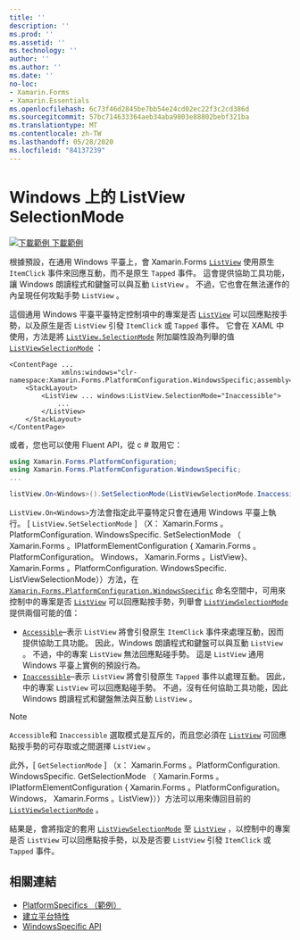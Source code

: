 ```yaml
---
title: ''
description: ''
ms.prod: ''
ms.assetid: ''
ms.technology: ''
author: ''
ms.author: ''
ms.date: ''
no-loc:
- Xamarin.Forms
- Xamarin.Essentials
ms.openlocfilehash: 6c73f46d2845be7bb54e24cd02ec22f3c2cd386d
ms.sourcegitcommit: 57bc714633364aeb34aba9803e88802bebf321ba
ms.translationtype: MT
ms.contentlocale: zh-TW
ms.lasthandoff: 05/28/2020
ms.locfileid: "84137239"
---
```

# <a name="listview-selectionmode-on-windows"></a>Windows 上的 ListView SelectionMode

[![下載範例 ](~/media/shared/download.png) 下載範例](https://docs.microsoft.com/samples/xamarin/xamarin-forms-samples/userinterface-platformspecifics)

根據預設，在通用 Windows 平臺上，會 Xamarin.Forms [`ListView`](xref:Xamarin.Forms.ListView) 使用原生 `ItemClick` 事件來回應互動，而不是原生 `Tapped` 事件。 這會提供協助工具功能，讓 Windows 朗讀程式和鍵盤可以與互動 `ListView` 。 不過，它也會在無法運作的內呈現任何攻點手勢 `ListView` 。

這個通用 Windows 平臺平臺特定控制項中的專案是否 [`ListView`](xref:Xamarin.Forms.ListView) 可以回應點按手勢，以及原生是否 `ListView` 引發 `ItemClick` 或 `Tapped` 事件。 它會在 XAML 中使用，方法是將 [`ListView.SelectionMode`](xref:Xamarin.Forms.PlatformConfiguration.WindowsSpecific.ListView.SelectionModeProperty) 附加屬性設為列舉的值 [`ListViewSelectionMode`](xref:Xamarin.Forms.PlatformConfiguration.WindowsSpecific.ListViewSelectionMode) ：

```xaml
<ContentPage ...
             xmlns:windows="clr-namespace:Xamarin.Forms.PlatformConfiguration.WindowsSpecific;assembly=Xamarin.Forms.Core">
    <StackLayout>
        <ListView ... windows:ListView.SelectionMode="Inaccessible">
            ...
        </ListView>
    </StackLayout>
</ContentPage>
```

或者，您也可以使用 Fluent API，從 c # 取用它：

```csharp
using Xamarin.Forms.PlatformConfiguration;
using Xamarin.Forms.PlatformConfiguration.WindowsSpecific;
...

listView.On<Windows>().SetSelectionMode(ListViewSelectionMode.Inaccessible);
```

`ListView.On<Windows>`方法會指定此平臺特定只會在通用 Windows 平臺上執行。 [ `ListView.SetSelectionMode` ] （X： Xamarin.Forms 。PlatformConfiguration. WindowsSpecific. SetSelectionMode （ Xamarin.Forms 。IPlatformElementConfiguration { Xamarin.Forms 。PlatformConfiguration。 Windows， Xamarin.Forms 。ListView}、 Xamarin.Forms 。PlatformConfiguration. WindowsSpecific. ListViewSelectionMode））方法，在 [`Xamarin.Forms.PlatformConfiguration.WindowsSpecific`](xref:Xamarin.Forms.PlatformConfiguration.WindowsSpecific) 命名空間中，可用來控制中的專案是否 [`ListView`](xref:Xamarin.Forms.ListView) 可以回應點按手勢，列舉會 [`ListViewSelectionMode`](xref:Xamarin.Forms.PlatformConfiguration.WindowsSpecific.ListViewSelectionMode) 提供兩個可能的值：

- [`Accessible`](xref:Xamarin.Forms.PlatformConfiguration.WindowsSpecific.ListViewSelectionMode.Accessible)–表示 `ListView` 將會引發原生 `ItemClick` 事件來處理互動，因而提供協助工具功能。 因此，Windows 朗讀程式和鍵盤可以與互動 `ListView` 。 不過，中的專案 `ListView` 無法回應點碰手勢。 這是 `ListView` 通用 Windows 平臺上實例的預設行為。
- [`Inaccessible`](xref:Xamarin.Forms.PlatformConfiguration.WindowsSpecific.ListViewSelectionMode.Inaccessible)–表示 `ListView` 將會引發原生 `Tapped` 事件以處理互動。 因此，中的專案 `ListView` 可以回應點碰手勢。 不過，沒有任何協助工具功能，因此 Windows 朗讀程式和鍵盤無法與互動 `ListView` 。

> [!NOTE]
> `Accessible`和 `Inaccessible` 選取模式是互斥的，而且您必須在 [`ListView`](xref:Xamarin.Forms.ListView) 可回應點按手勢的可存取或之間選擇 `ListView` 。

此外，[ `GetSelectionMode` ] （x： Xamarin.Forms 。PlatformConfiguration. WindowsSpecific. GetSelectionMode （ Xamarin.Forms 。IPlatformElementConfiguration { Xamarin.Forms 。PlatformConfiguration。 Windows， Xamarin.Forms 。ListView}））方法可以用來傳回目前的 [`ListViewSelectionMode`](xref:Xamarin.Forms.PlatformConfiguration.WindowsSpecific.ListViewSelectionMode) 。

結果是，會將指定的套用 [`ListViewSelectionMode`](xref:Xamarin.Forms.PlatformConfiguration.WindowsSpecific.ListViewSelectionMode) 至 [`ListView`](xref:Xamarin.Forms.ListView) ，以控制中的專案是否 `ListView` 可以回應點按手勢，以及是否要 `ListView` 引發 `ItemClick` 或 `Tapped` 事件。

## <a name="related-links"></a>相關連結

- [PlatformSpecifics （範例）](https://docs.microsoft.com/samples/xamarin/xamarin-forms-samples/userinterface-platformspecifics)
- [建立平台特性](~/xamarin-forms/platform/platform-specifics/index.md#creating-platform-specifics)
- [WindowsSpecific API](xref:Xamarin.Forms.PlatformConfiguration.WindowsSpecific)
